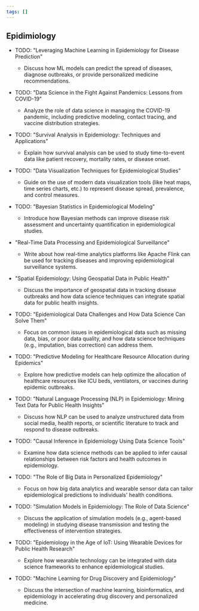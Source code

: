 ```yaml
---
tags: []
---
```


## Epidimiology

- TODO: "Leveraging Machine Learning in Epidemiology for Disease Prediction"
  - Discuss how ML models can predict the spread of diseases, diagnose outbreaks, or provide personalized medicine recommendations.

- TODO: "Data Science in the Fight Against Pandemics: Lessons from COVID-19"
  - Analyze the role of data science in managing the COVID-19 pandemic, including predictive modeling, contact tracing, and vaccine distribution strategies.

- TODO: "Survival Analysis in Epidemiology: Techniques and Applications"
  - Explain how survival analysis can be used to study time-to-event data like patient recovery, mortality rates, or disease onset.

- TODO: "Data Visualization Techniques for Epidemiological Studies"
  - Guide on the use of modern data visualization tools (like heat maps, time series charts, etc.) to represent disease spread, prevalence, and control measures.

- TODO: "Bayesian Statistics in Epidemiological Modeling"
  - Introduce how Bayesian methods can improve disease risk assessment and uncertainty quantification in epidemiological studies.

- "Real-Time Data Processing and Epidemiological Surveillance"
  - Write about how real-time analytics platforms like Apache Flink can be used for tracking diseases and improving epidemiological surveillance systems.

- "Spatial Epidemiology: Using Geospatial Data in Public Health"
  - Discuss the importance of geospatial data in tracking disease outbreaks and how data science techniques can integrate spatial data for public health insights.

- TODO: "Epidemiological Data Challenges and How Data Science Can Solve Them"
  - Focus on common issues in epidemiological data such as missing data, bias, or poor data quality, and how data science techniques (e.g., imputation, bias correction) can address them.

- TODO: "Predictive Modeling for Healthcare Resource Allocation during Epidemics"
  - Explore how predictive models can help optimize the allocation of healthcare resources like ICU beds, ventilators, or vaccines during epidemic outbreaks.

- TODO: "Natural Language Processing (NLP) in Epidemiology: Mining Text Data for Public Health Insights"
  - Discuss how NLP can be used to analyze unstructured data from social media, health reports, or scientific literature to track and respond to disease outbreaks.

- TODO: "Causal Inference in Epidemiology Using Data Science Tools"
  - Examine how data science methods can be applied to infer causal relationships between risk factors and health outcomes in epidemiology.

- TODO: "The Role of Big Data in Personalized Epidemiology"
  - Focus on how big data analytics and wearable sensor data can tailor epidemiological predictions to individuals' health conditions.

- TODO: "Simulation Models in Epidemiology: The Role of Data Science"
  - Discuss the application of simulation models (e.g., agent-based modeling) in studying disease transmission and testing the effectiveness of intervention strategies.

- TODO: "Epidemiology in the Age of IoT: Using Wearable Devices for Public Health Research"
  - Explore how wearable technology can be integrated with data science frameworks to enhance epidemiological studies.

- TODO: "Machine Learning for Drug Discovery and Epidemiology"
  - Discuss the intersection of machine learning, bioinformatics, and epidemiology in accelerating drug discovery and personalized medicine.
